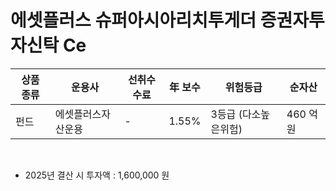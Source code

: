 # 에셋플러스 슈퍼아시아리치투게더 증권자투자신탁 Ce

| 상품 종류 | 운용사 | 선취수수료 | 年 보수 | 위험등급 | 순자산 |
|---|---|---|---|------|---|
| 펀드 | 에셋플러스자산운용 | - | 1.55% | 3등급 (다소높은위험) | 460 억원 |

<br>

* 2025년 결산 시 투자액 : 1,600,000 원
